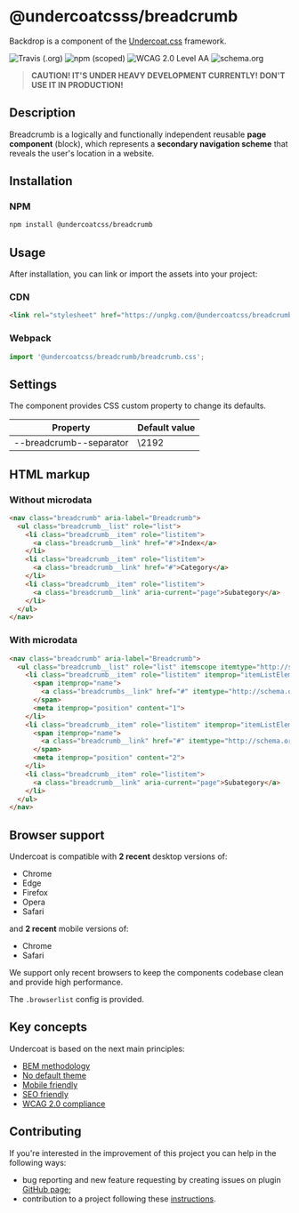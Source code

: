 # @undercoatcsss/breadcrumb

Backdrop is a component of the [Undercoat.css](https://github.com/undercoat/undercoat) framework.

![Travis (.org)](https://img.shields.io/travis/undercoat/undercoat.svg?style=flat-square) ![npm (scoped)](https://img.shields.io/npm/v/@undercoatcss/breadcrumb?style=flat-square) ![WCAG 2.0 Level AA](https://img.shields.io/badge/WCAG_2.0-Level_AA-brightgreen.svg?style=flat-square) ![schema.org](https://img.shields.io/badge/microdata-schema.org-brightgreen.svg?style=flat-square)

> **CAUTION! IT'S UNDER HEAVY DEVELOPMENT CURRENTLY! DON'T USE IT IN PRODUCTION!**

## Description

Breadcrumb is a logically and functionally independent reusable **page component** (block), which represents a **secondary navigation scheme** that reveals the user's location in a website.

## Installation

### NPM

```bash
npm install @undercoatcss/breadcrumb
```

## Usage

After installation, you can link or import the assets into your project:

### CDN

```html
<link rel="stylesheet" href="https://unpkg.com/@undercoatcss/breadcrumb@latest/dist/breadcrumb.min.css">
```

### Webpack

```javascript
import '@undercoatcss/breadcrumb/breadcrumb.css';
```

## Settings

The component provides CSS custom property to change its defaults.

| Property                               | Default value
| -                                      | -
| --breadcrumb--separator                | \2192

## HTML markup

### Without microdata

```html
<nav class="breadcrumb" aria-label="Breadcrumb">
  <ul class="breadcrumb__list" role="list">
    <li class="breadcrumb__item" role="listitem">
      <a class="breadcrumb__link" href="#">Index</a>
    </li>
    <li class="breadcrumb__item" role="listitem">
      <a class="breadcrumb__link" href="#">Category</a>
    </li>
    <li class="breadcrumb__item" role="listitem">
      <a class="breadcrumb__link" aria-current="page">Subategory</a>
    </li>
  </ul>
</nav>
```

### With microdata

```html
<nav class="breadcrumb" aria-label="Breadcrumb">
  <ul class="breadcrumb__list" role="list" itemscope itemtype="http://schema.org/BreadcrumbList">
    <li class="breadcrumb__item" role="listitem" itemprop="itemListElement" itemscope itemtype="http://schema.org/ListItem">
      <span itemprop="name">
        <a class="breadcrumbs__link" href="#" itemtype="http://schema.org/Thing" itemprop="item">Index</a>
      </span>
      <meta itemprop="position" content="1">
    </li>
    <li class="breadcrumb__item" role="listitem" itemprop="itemListElement" itemscope itemtype="http://schema.org/ListItem">
      <span itemprop="name">
        <a class="breadcrumb__link" href="#" itemtype="http://schema.org/Thing" itemprop="item">Category</a>
      </span>
      <meta itemprop="position" content="2">
    </li>
    <li class="breadcrumb__item" role="listitem">
      <a class="breadcrumb__link" aria-current="page">Subategory</a>
    </li>
  </ul>
</nav>
```

## Browser support

Undercoat is compatible with **2 recent** desktop versions of:

* Chrome
* Edge
* Firefox
* Opera
* Safari

and **2 recent** mobile versions of:

* Chrome
* Safari

We support only recent browsers to keep the components codebase clean and provide high performance.

The `.browserlist` config is provided.

## Key concepts

Undercoat is based on the next main principles:

- [BEM methodology](https://github.com/undercoat/undercoat/blob/master/README.md#bem-methodology)
- [No default theme](https://github.com/undercoat/undercoat/blob/master/README.md#no-default-theme)
- [Mobile friendly](https://github.com/undercoat/undercoat/blob/master/README.md#mobile-friendly)
- [SEO friendly](https://github.com/undercoat/undercoat/blob/master/README.md#seo-friendly)
- [WCAG 2.0 compliance](https://github.com/undercoat/undercoat/blob/master/README.md#wcag-20-compliance)

## Contributing

If you're interested in the improvement of this project you can help in the following ways:

- bug reporting and new feature requesting by creating issues on plugin [GitHub page](https://github.com/undercoat/undercoat/issues);
- contribution to a project following these [instructions](https://github.com/undercoat/undercoat/blob/master/CONTRIBUTING.md).
